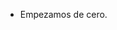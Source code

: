 - Empezamos de cero.


<!---
Markcsx/Markcsx is a ✨ special ✨ repository because its `README.md` (this file) appears on your GitHub profile.
You can click the Preview link to take a look at your changes.
--->
